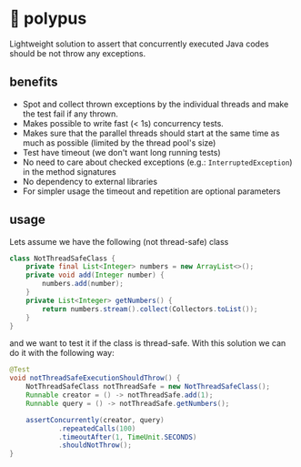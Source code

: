 # 🐙 polypus
Lightweight solution to assert that concurrently executed Java codes should be not throw any exceptions.

## benefits
* Spot and collect thrown exceptions by the individual threads and make the test fail if any thrown.
* Makes possible to write fast (< 1s) concurrency tests.
* Makes sure that the parallel threads should start at the same time as much as possible
  (limited by the thread pool's size)
* Test have timeout (we don't want long running tests)
* No need to care about checked exceptions (e.g.: `InterruptedException`) in the method signatures
* No dependency to external libraries
* For simpler usage the timeout and repetition are optional parameters

## usage

Lets assume we have the following (not thread-safe) class

```java
class NotThreadSafeClass {
    private final List<Integer> numbers = new ArrayList<>();
    private void add(Integer number) {
        numbers.add(number);
    }
    private List<Integer> getNumbers() {
        return numbers.stream().collect(Collectors.toList());
    }
}
```
and we want to test it if the class is thread-safe.
With this solution we can do it with the following way:
```java
@Test
void notThreadSafeExecutionShouldThrow() {
    NotThreadSafeClass notThreadSafe = new NotThreadSafeClass();
    Runnable creator = () -> notThreadSafe.add(1);
    Runnable query = () -> notThreadSafe.getNumbers();

    assertConcurrently(creator, query)
            .repeatedCalls(100)
            .timeoutAfter(1, TimeUnit.SECONDS)
            .shouldNotThrow();
}
```